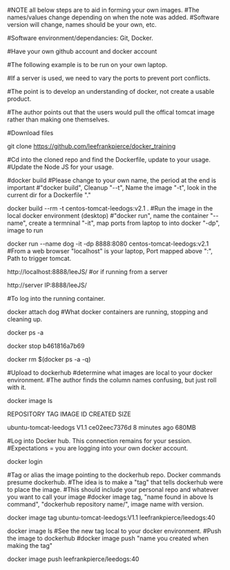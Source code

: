 #NOTE all below steps are to aid in forming your own images. 
#The names/values change depending on when the note was added. 
#Software version will change, names should be your own, etc.

#Software environment/dependancies: Git, Docker.

#Have your own github account and docker account

#The following example is to be run on your own laptop.

#If a server is used, we need to vary the ports to prevent port conflicts.

#The point is to develop an understanding of docker, not create a usable product.

#The author points out that the users would pull the offical tomcat image rather than making one themselves. 

#Download files

git clone https://github.com/leefrankpierce/docker_training

#Cd into the cloned repo and find the Dockerfile, update to your usage. 
#Update the Node JS for your usage.

#docker build
#Please change to your own name, the period at the end is important
#"docker build", Cleanup "--t", Name the image "-t", look in the current dir for a Dockerfile "."

docker build --rm -t centos-tomcat-leedogs:v2.1 . 
#Run the image in the local docker environment (desktop) 
#"docker run", name the container "--name", create a termninal "-it", map ports from laptop to into docker "-dp", image to run

docker run --name dog -it -dp 8888:8080 centos-tomcat-leedogs:v2.1  
#From a web browser "localhost" is your laptop, Port mapped above ":", Path to trigger tomcat.

http://localhost:8888/leeJS/
#or if running from a server

http://server IP:8888/leeJS/

#To log into the running container.

docker attach dog
#What docker containers are running, stopping and cleaning up.

docker ps -a

docker stop b461816a7b69

docker rm $(docker ps -a -q)

#Upload to dockerhub
#determine what images are local to your docker environment.
#The author finds the column names confusing, but just roll with it.

docker image ls

REPOSITORY              TAG       IMAGE ID       CREATED         SIZE

ubuntu-tomcat-leedogs   V1.1      ce02eec7376d   8 minutes ago   680MB

#Log into Docker hub. This connection remains for your session.
#Expectations = you are logging into your own docker account.

docker login 

#Tag or alias the image pointing to the dockerhub repo. Docker commands presume dockerhub. 
#The idea is to make a "tag" that tells dockerhub were to place the image.
#This should include your personal repo and whatever you want to call your image
#docker image tag, "name found in above ls command", "dockerhub repository name/", image name with version. 

docker image tag ubuntu-tomcat-leedogs:V1.1 leefrankpierce/leedogs:40

docker image ls
#See the new tag local to your docker environment.
#Push the image to dockerhub
#docker image push "name you created when making the tag"

docker image push leefrankpierce/leedogs:40

